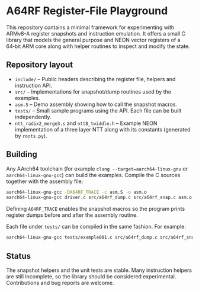 # A64RF Register-File Playground

This repository contains a minimal framework for experimenting with ARMv8-A register snapshots and instruction emulation.  It offers a small C library that models the general purpose and NEON vector registers of a 64‑bit ARM core along with helper routines to inspect and modify the state.

## Repository layout

- `include/` – Public headers describing the register file, helpers and instruction API.
- `src/` – Implementations for snapshot/dump routines used by the examples.
- `asm.S` – Demo assembly showing how to call the snapshot macros.
- `tests/` – Small sample programs using the API.  Each file can be built independently.
- `ntt_radix2_merge3.s` and `ntt8_twiddle.h` – Example NEON implementation of a three layer NTT along with its constants (generated by `roots.py`).

## Building

Any AArch64 toolchain (for example `clang --target=aarch64-linux-gnu` or `aarch64-linux-gnu-gcc`) can build the examples.  Compile the C sources together with the assembly file:

```sh
aarch64-linux-gnu-gcc -DA64RF_TRACE -c asm.S -o asm.o
aarch64-linux-gnu-gcc driver.c src/a64rf_dump.c src/a64rf_snap.c asm.o -o driver
```

Defining `A64RF_TRACE` enables the snapshot macros so the program prints register dumps before and after the assembly routine.

Each file under `tests/` can be compiled in the same fashion.  For example:

```sh
aarch64-linux-gnu-gcc tests/example001.c src/a64rf_dump.c src/a64rf_snap.c -o example001
```

## Status

The snapshot helpers and the unit tests are stable.  Many instruction helpers are still incomplete, so the library should be considered experimental.  Contributions and bug reports are welcome.

